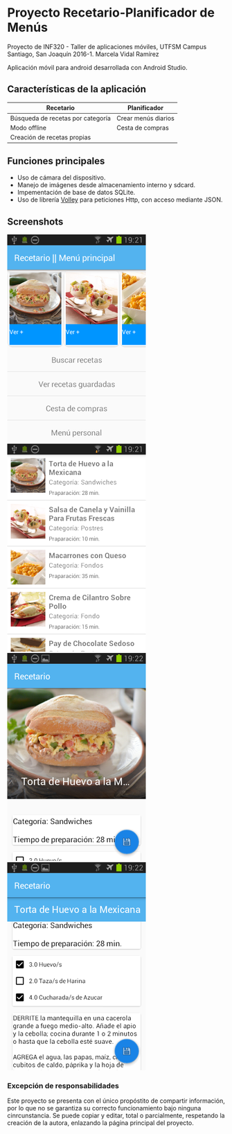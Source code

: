 # Proyecto Recetario-Planificador de Menús

Proyecto de INF320 - Taller de aplicaciones móviles, UTFSM Campus Santiago, San Joaquín 2016-1.
Marcela Vidal Ramírez

Aplicación móvil para android desarrollada con Android Studio.

## Características de la aplicación

| **Recetario** | **Planificador** |
| --- | --- |
| Búsqueda de recetas por categoría | Crear menús diarios |
| Modo offline | Cesta de compras |
|Creación de recetas propias |  |

## Funciones principales

+ Uso de cámara del dispositivo.
+ Manejo de imágenes desde almacenamiento interno y sdcard.
+ Impementación de base de datos SQLite.
+ Uso de librería [Volley](http://www.androidhive.info/2014/05/android-working-with-volley-library-1/) para peticiones Http, con acceso mediante JSON.

## Screenshots

![Menú principal](https://github.com/mavidalr/Recetario2/blob/master/Screenshots/Home.png)
![Lista de recetas](https://github.com/mavidalr/Recetario2/blob/master/Screenshots/Recetas.png)
![Mostrar información de receta](https://github.com/mavidalr/Recetario2/blob/master/Screenshots/InfoReceta.png)
![Mostrar información de receta, scroll](https://github.com/mavidalr/Recetario2/blob/master/Screenshots/InfoReceta2.png)

### Excepción de responsabilidades

Este proyecto se presenta con el único propóstito de compartir información, por lo que no se garantiza su correcto funcionamiento bajo ninguna cinrcunstancia. Se puede copiar y editar, total o parcialmente, respetando la creación de la autora, enlazando la página principal del proyecto. 

